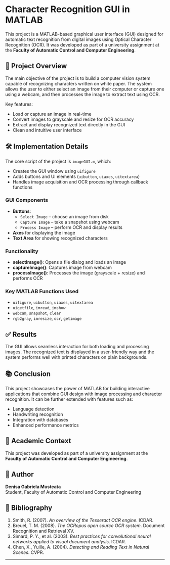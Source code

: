 # Character Recognition GUI in MATLAB

This project is a MATLAB-based graphical user interface (GUI) designed for automatic text recognition from digital images using Optical Character Recognition (OCR). It was developed as part of a university assignment at the **Faculty of Automatic Control and Computer Engineering**.

## 📌 Project Overview

The main objective of the project is to build a computer vision system capable of recognizing characters written on white paper. The system allows the user to either select an image from their computer or capture one using a webcam, and then processes the image to extract text using OCR.

Key features:
- Load or capture an image in real-time
- Convert images to grayscale and resize for OCR accuracy
- Extract and display recognized text directly in the GUI
- Clean and intuitive user interface

## 🛠️ Implementation Details

The core script of the project is `imageGUI.m`, which:
- Creates the GUI window using `uifigure`
- Adds buttons and UI elements (`uibutton`, `uiaxes`, `uitextarea`)
- Handles image acquisition and OCR processing through callback functions

### GUI Components
- **Buttons**:
  - `Select Image` – choose an image from disk
  - `Capture Image` – take a snapshot using webcam
  - `Process Image` – perform OCR and display results
- **Axes** for displaying the image
- **Text Area** for showing recognized characters

### Functionality
- **selectImage()**: Opens a file dialog and loads an image
- **captureImage()**: Captures image from webcam
- **processImage()**: Processes the image (grayscale + resize) and performs OCR

### Key MATLAB Functions Used
- `uifigure`, `uibutton`, `uiaxes`, `uitextarea`
- `uigetfile`, `imread`, `imshow`
- `webcam`, `snapshot`, `clear`
- `rgb2gray`, `imresize`, `ocr`, `getimage`

## ✅ Results

The GUI allows seamless interaction for both loading and processing images. The recognized text is displayed in a user-friendly way and the system performs well with printed characters on plain backgrounds.

## 📚 Conclusion

This project showcases the power of MATLAB for building interactive applications that combine GUI design with image processing and character recognition. It can be further extended with features such as:
- Language detection
- Handwriting recognition
- Integration with databases
- Enhanced performance metrics

## 🏫 Academic Context

This project was developed as part of a university assignment at the **Faculty of Automatic Control and Computer Engineering**.

## 👤 Author

**Denisa Gabriela Musteata**  
Student, Faculty of Automatic Control and Computer Engineering

## 📖 Bibliography

1. Smith, R. (2007). *An overview of the Tesseract OCR engine*. ICDAR.
2. Breuel, T. M. (2008). *The OCRopus open source OCR system*. Document Recognition and Retrieval XV.
3. Simard, P. Y., et al. (2003). *Best practices for convolutional neural networks applied to visual document analysis*. ICDAR.
4. Chen, X., Yuille, A. (2004). *Detecting and Reading Text in Natural Scenes*. CVPR.

---
